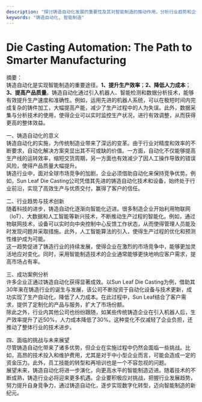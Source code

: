 ```yaml
---
description: "探讨铸造自动化发展的重要性及其对智能制造的推动作用，分析行业趋势和企业应用案例。"
keywords: "铸造自动化, 智能制造"
---
```

# Die Casting Automation: The Path to Smarter Manufacturing

摘要：  
铸造自动化是实现智能制造的重要途径。**1、提升生产效率**；**2、降低人力成本**；**3、提高产品质量**。铸造自动化通过引入机器人、智能检测和数据分析技术，能够有效提升生产速度和准确性。例如，运用先进的机器人系统，可以在极短时间内完成复杂的铸件加工，大幅提高产能，减少了生产过程中的人为失误。此外，数据采集与分析技术的使用，使得企业可以实时监控生产状况，进行有效调整，从而获得更高的整体效益。

一、铸造自动化的意义  
铸造自动化的实施，为传统制造业带来了深远的变革。由于行业对精度和效率的不断要求，自动化解决方案突显出其不可或缺的价值。一方面，自动化不仅能够提高生产线的运转效率，缩短交货周期，另一方面也有效减少了因人工操作导致的错误风险，使得产品质量大幅提升。  
铸造行业中，面对全球市场竞争的加剧，企业必须借助自动化来保持竞争优势。例如，Sun Leaf Die Casting公司凭借其先进的铸造自动化技术和设备，始终处于行业前沿，实现了高效生产与优质交付，赢得了客户的信任。

二、行业趋势与技术创新  
随着科技的进步，铸造自动化逐渐向智能化迈进。很多制造企业开始利用物联网（IoT）、大数据和人工智能等新兴技术，不断推动生产过程的智能化。例如，通过物联网技术，设备可以实时向中央控制中心反馈工作状态，从而使得管理人员能及时发现问题并采取措施。此外，人工智能算法的引入，使得生产过程的优化和预测性维护成为可能。  
这一趋势促进了铸造行业的持续发展，使得企业在激烈的市场竞争中，能够更加灵活地应对变化。同时，采用智能制造技术的企业通常能够更快地响应客户需求，提高市场占有率。

三、成功案例分析  
许多企业正通过铸造自动化获得显著成效。以Sun Leaf Die Casting为例，借助其30年来在铸造行业的诞生与发展，该公司不断投资于自动化设备与技术更新，成功实现了生产自动化，降低了人力成本。在此过程中，Sun Leaf结合了客户需求，提供了定制化的产品与服务，扩大了市场份额。  
除此之外，行业内其他公司也纷纷跟随，如某些传统铸造企业在引入机器人后，生产效率提升了近50%，人力成本降低了30%。这种变化不仅减轻了企业负担，还推动了整体行业的技术进步。

四、面临的挑战与未来展望  
尽管铸造自动化带来了诸多优势，但企业在实施过程中仍然会面临一些挑战。比如，高昂的技术投入和维护费用，尤其是对于中小型企业而言，可能会造成一定的资金压力。此外，员工技能的转型和再培训也是一个不容忽视的问题。  
展望未来，铸造自动化将进一步演化，向更高水平的智能制造迈进。随着技术的不断成熟，铸造行业必将迎来更多机遇。企业要积极应对挑战，把握行业发展趋势，努力提升自身竞争力，通过铸造自动化，逐步实现数字化转型，迈向智能制造的新纪元。
